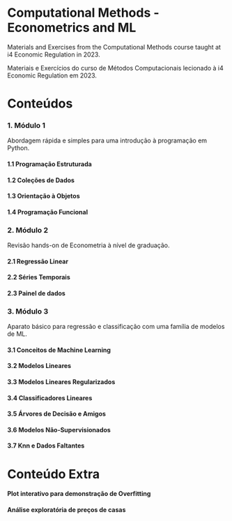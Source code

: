 # Computational Methods - Econometrics and ML
Materials and Exercises from the Computational Methods course taught at i4 Economic Regulation in 2023.

Materiais e Exercícios do curso de Métodos Computacionais lecionado à i4 Economic Regulation em 2023.

# Conteúdos
### 1. Módulo 1
Abordagem rápida e simples para uma introdução à programação em Python.
#### 1.1 Programação Estruturada
#### 1.2 Coleções de Dados
#### 1.3 Orientação à Objetos
#### 1.4 Programação Funcional

### 2. Módulo 2
Revisão hands-on de Econometria à nível de graduação.
#### 2.1 Regressão Linear
#### 2.2 Séries Temporais
#### 2.3 Painel de dados

### 3. Módulo 3
Aparato básico para regressão e classificação com uma família de modelos de ML.
#### 3.1 Conceitos de Machine Learning
#### 3.2 Modelos Lineares
#### 3.3 Modelos Lineares Regularizados
#### 3.4 Classificadores Lineares
#### 3.5 Árvores de Decisão e Amigos
#### 3.6 Modelos Não-Supervisionados
#### 3.7 Knn e Dados Faltantes

# Conteúdo Extra
#### Plot interativo para demonstração de Overfitting
#### Análise exploratória de preços de casas 
